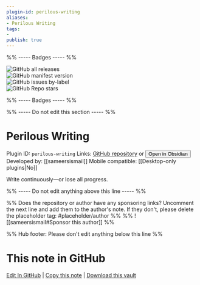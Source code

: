```yaml
---
plugin-id: perilous-writing
aliases:
- Perilous Writing
tags: 
- 
publish: true
---
```


%% ----- Badges ----- %%

![GitHub all releases](https://img.shields.io/github/downloads/sameersismail/obsidian-perilous-writing/total?color=573E7A&logo=github&style=for-the-badge)   
![GitHub manifest version](https://img.shields.io/github/manifest-json/v/sameersismail/obsidian-perilous-writing?color=573E7A&logo=github&style=for-the-badge)   
![GitHub issues by-label](https://img.shields.io/github/issues/sameersismail/obsidian-perilous-writing/help%20wanted?color=573E7A&logo=github&style=for-the-badge)   
![GitHub Repo stars](https://img.shields.io/github/stars/sameersismail/obsidian-perilous-writing?color=573E7A&logo=github&style=for-the-badge)

%% ----- Badges ----- %%

%% ----- Do not edit this section ----- %%

# Perilous Writing

Plugin ID: `perilous-writing`
Links: [GitHub repository](https://github.com/sameersismail/obsidian-perilous-writing) or [<button id=HH>Open in Obsidian</button>](obsidian://show-plugin?id=perilous-writing)
Developed by: [[sameersismail]]
Mobile compatible: [[Desktop-only plugins|No]]

Write continuously—or lose all progress.

%% ----- Do not edit anything above this line ----- %% 

%% Does the repository or author have any sponsoring links? Uncomment the next line and add them to the author's note. If they don't, please delete the placeholder tag: #placeholder/author %%
%% ![[sameersismail#Sponsor this author]] %%

%% Hub footer: Please don't edit anything below this line %%

# This note in GitHub

<span class="git-footer">[Edit In GitHub](https://github.dev/obsidian-community/obsidian-hub/blob/main/02%20-%20Community%20Expansions/02.05%20All%20Community%20Expansions/Plugins/perilous-writing.md "git-hub-edit-note") | [Copy this note](https://raw.githubusercontent.com/obsidian-community/obsidian-hub/main/02%20-%20Community%20Expansions/02.05%20All%20Community%20Expansions/Plugins/perilous-writing.md "git-hub-copy-note") | [Download this vault](https://github.com/obsidian-community/obsidian-hub/archive/refs/heads/main.zip "git-hub-download-vault") </span>
